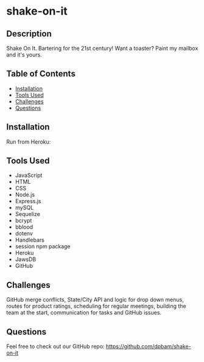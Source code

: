 # shake-on-it

## Description

Shake On It. Bartering for the 21st century! Want a toaster? Paint my mailbox and it's yours.

## Table of Contents

- [Installation](#installation)
- [Tools Used](#tools)
- [Challenges](#challenges)
- [Questions](#questions)

## Installation

Run from Heroku:

## Tools Used

- JavaScript
- HTML
- CSS
- Node.js
- Express.js
- mySQL
- Sequelize
- bcrypt
- bblood
- dotenv
- Handlebars
- session npm package
- Heroku
- JawsDB
- GitHub

## Challenges

GitHub merge conflicts, State/City API and logic for drop down menus, routes for product ratings, scheduling for regular meetings, building the team at the start, communication for tasks and GitHub issues.

## Questions

Feel free to check out our GitHub repo: https://github.com/dpbam/shake-on-it

